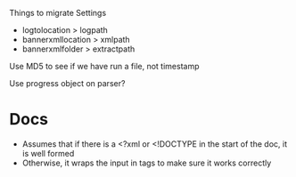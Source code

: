 Things to migrate
Settings
- logtolocation > logpath
- bannerxmllocation > xmlpath
- bannerxmlfolder > extractpath


Use MD5 to see if we have run a file, not timestamp

Use progress object on parser?


# Docs
* Assumes that if there is a <\?xml or <\!DOCTYPE in the start of the doc, it is well formed
* Otherwise, it wraps the input in <lmb> tags to make sure it works correctly
